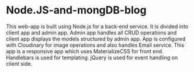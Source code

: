 # Node.JS-and-mongDB-blog

This web-app is built using Node.js for a back-end service. It is divided into client app and admin app. Admin app handles all CRUD operations and client app displays the models structured by admin app. App is configured with Cloudinary for image operations and also handles Email service. This app is a responsive app which uses MaterializeCSS for front end. Handlebars is used for templating. jQuery is used for event handling on client side.
